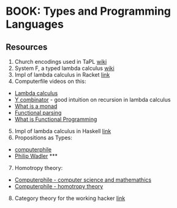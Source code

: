 # BOOK: Types and Programming Languages

## Resources
1. Church encodings used in TaPL [wiki](https://en.wikipedia.org/wiki/Church_encoding#List_encodings)
2. System F, a typed lambda calculus [wiki](https://en.wikipedia.org/wiki/System_F)
3. Impl of lambda calculus in Racket [link](http://matt.might.net/articles/compiling-up-to-lambda-calculus/)
4. Computerfile videos on this:
  - [Lambda calculus](https://www.youtube.com/watch?v=eis11j_iGMs)
  - [Y combinator](https://www.youtube.com/watch?v=9T8A89jgeTI) - good intuition on recursion in lambda calculus
  - [What is a monad](https://www.youtube.com/watch?v=t1e8gqXLbsU)
  - [Functional parsing](https://www.youtube.com/watch?v=dDtZLm7HIJs)
  - [What is Functional Programming](https://www.youtube.com/watch?v=LnX3B9oaKzw)
5. Impl of lambda calculus in Haskell [link](http://dev.stephendiehl.com/fun/lambda_calculus.html)
6. Propositions as Types:
  - [computerphile](https://www.youtube.com/watch?v=SknxggwRPzU)
  - [Philip Wadler](https://www.youtube.com/watch?v=IOiZatlZtGU) ***
7. Homotropy theory:
  - [Computerphile - computer science and mathemathics](https://www.youtube.com/watch?v=qT8NyyRgLDQ)
  - [Computerphile - homotropy theory](https://www.youtube.com/watch?v=Ft8R3-kPDdk)
8. Category theory for the working hacker [link](https://www.youtube.com/watch?v=gui_SE8rJUM)
